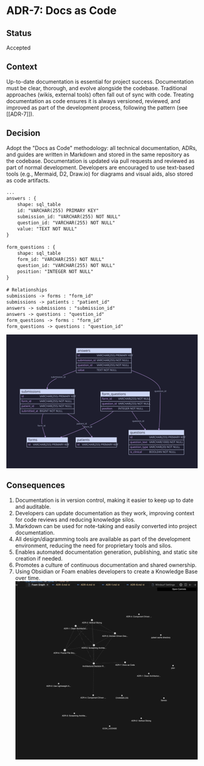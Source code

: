 # ADR-7: Docs as Code

## Status
Accepted

## Context
Up-to-date documentation is essential for project success. Documentation must be clear, thorough, and evolve alongside the codebase. Traditional approaches (wikis, external tools) often fall out of sync with code. Treating documentation as code ensures it is always versioned, reviewed, and improved as part of the development process, following the pattern (see [[ADR-7]]).

## Decision
Adopt the "Docs as Code" methodology: all technical documentation, ADRs, and guides are written in Markdown and stored in the same repository as the codebase. Documentation is updated via pull requests and reviewed as part of normal development. Developers are encouraged to use text-based tools (e.g., Mermaid, D2, Draw.io) for diagrams and visual aids, also stored as code artifacts.

```d2
...
answers : {
    shape: sql_table
    id: "VARCHAR(255) PRIMARY KEY"
    submission_id: "VARCHAR(255) NOT NULL"
    question_id: "VARCHAR(255) NOT NULL"
    value: "TEXT NOT NULL"
}

form_questions : {
    shape: sql_table
    form_id: "VARCHAR(255) NOT NULL"
    question_id: "VARCHAR(255) NOT NULL"
    position: "INTEGER NOT NULL"
}

# Relationships
submissions -> forms : "form_id"
submissions -> patients : "patient_id"
answers -> submissions : "submission_id"
answers -> questions : "question_id"
form_questions -> forms : "form_id"
form_questions -> questions : "question_id"

```

![alt text](../../erd.svg)

## Consequences
1. Documentation is in version control, making it easier to keep up to date and auditable.
2. Developers can update documentation as they work, improving context for code reviews and reducing knowledge silos.
3. Markdown can be used for note-taking and easily converted into project documentation.
4. All design/diagramming tools are available as part of the development environment, reducing the need for proprietary tools and silos.
5. Enables automated documentation generation, publishing, and static site creation if needed.
6. Promotes a culture of continuous documentation and shared ownership.
7. Using Obsidian or Foam enables developers to create a Knowledge Base over time.
![alt text](image.png)